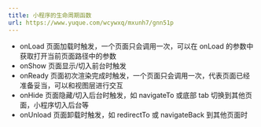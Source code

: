 ```yaml
---
title: 小程序的生命周期函数
url: https://www.yuque.com/wcywxq/mxunh7/gnn51p
---
```


- onLoad 页面加载时触发，一个页面只会调用一次，可以在 onLoad 的参数中获取打开当前页面路径中的参数
- onShow 页面显示/切入前台时触发
- onReady 页面初次渲染完成时触发，一个页面只会调用一次，代表页面已经准备妥当，可以和视图层进行交互
- onHide 页面隐藏/切入后台时触发，如 navigateTo 或底部 tab 切换到其他页面，小程序切入后台等
- onUnload 页面卸载时触发，如 redirectTo 或 navigateBack 到其他页面时
